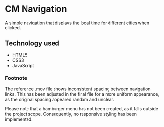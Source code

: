 # CM Navigation

A simple navigation that displays the local time for different cities when clicked.

## Technology used

- HTML5
- CSS3
- JavaScript

### Footnote

The reference .mov file shows inconsistent spacing between navigation links. This has been adjusted in the final file for a more uniform appearance, as the original spacing appeared random and unclear.

Please note that a hamburger menu has not been created, as it falls outside the project scope. Consequently, no responsive styling has been implemented.
